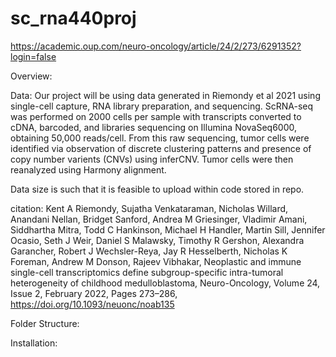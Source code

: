 # sc_rna440proj
https://academic.oup.com/neuro-oncology/article/24/2/273/6291352?login=false

Overview:

Data:
Our project will be using data generated in Riemondy et al 2021 using single-cell capture,
RNA library preparation, and sequencing. ScRNA-seq was performed on 2000 cells per sample
with transcripts converted to cDNA, barcoded, and libraries sequencing on Illumina NovaSeq6000,
obtaining 50,000 reads/cell. From this raw sequencing, tumor cells were identified via observation
of discrete clustering patterns and presence of copy number varients (CNVs) using inferCNV. 
Tumor cells were then reanalyzed using Harmony alignment. 

Data size is such that it is feasible to upload within code stored in repo.

citation: Kent A Riemondy, Sujatha Venkataraman, Nicholas Willard, Anandani Nellan, Bridget Sanford, 
Andrea M Griesinger, Vladimir Amani, Siddhartha Mitra, Todd C Hankinson, Michael H Handler, 
Martin Sill, Jennifer Ocasio, Seth J Weir, Daniel S Malawsky, Timothy R Gershon, Alexandra Garancher, 
Robert J Wechsler-Reya, Jay R Hesselberth, Nicholas K Foreman, Andrew M Donson, Rajeev Vibhakar, 
Neoplastic and immune single-cell transcriptomics define subgroup-specific intra-tumoral 
heterogeneity of childhood medulloblastoma, Neuro-Oncology, Volume 24, Issue 2, 
February 2022, Pages 273–286, https://doi.org/10.1093/neuonc/noab135

Folder Structure:

Installation:
